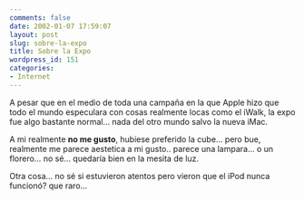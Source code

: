 ```yaml
---
comments: false
date: 2002-01-07 17:59:07
layout: post
slug: sobre-la-expo
title: Sobre la Expo
wordpress_id: 151
categories:
- Internet
---
```


A pesar que en el medio de toda una campaña en la que Apple hizo que todo el mundo especulara con cosas realmente locas como el iWalk, la expo fue algo bastante normal… nada del otro mundo salvo la nueva iMac.  

  

A mi realmente **no me gusto**, hubiese preferido la cube… pero bue, realmente me parece aestetica a mi gusto.. parece una lampara… o un florero… no sé… quedaría bien en la mesita de luz.  

  

Otra cosa… no sé si estuvieron atentos pero vieron que el iPod nunca funcionó? que raro…




 
